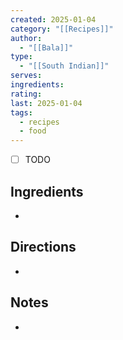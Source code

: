 ```yaml
---
created: 2025-01-04
category: "[[Recipes]]"
author:
  - "[[Bala]]"
type:
  - "[[South Indian]]"
serves: 
ingredients: 
rating: 
last: 2025-01-04
tags:
  - recipes
  - food
---
```

- [ ] TODO
## Ingredients

- 

## Directions

- 

## Notes

- 